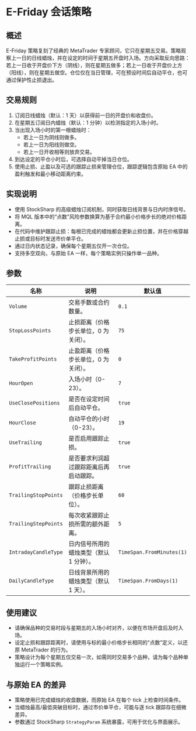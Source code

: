 # E-Friday 会话策略

## 概述
E-Friday 策略复刻了经典的 MetaTrader 专家顾问，它只在星期五交易。策略观察上一日的日线蜡烛，并在设定的时间于星期五开盘时入场。方向采取反向思路：若上一日收于开盘价下方（阴线），则在星期五做多；若上一日收于开盘价上方（阳线），则在星期五做空。仓位仅在当日管理，可在预设时间后自动平仓，也可通过保护性止损退出。

## 交易规则
1. 订阅日线蜡烛（默认：1 天）以获得前一日的开盘价和收盘价。
2. 在星期五订阅日内蜡烛（默认：1 分钟）以检测指定的入场小时。
3. 当出现入场小时的第一根蜡烛时：
   - 若上一日为阴线则做多。
   - 若上一日为阳线则做空。
   - 若上一日开收相等则放弃交易。
4. 到达设定的平仓小时后，可选择自动平掉当日仓位。
5. 使用止损、止盈以及可选的跟踪止损来管理仓位，跟踪逻辑包含原始 EA 中的盈利触发和最小移动距离约束。

## 实现说明
- 使用 StockSharp 的高级蜡烛订阅机制，同时获取日线背景与日内时序信号。
- 将 MQL 版本中的“点数”风险参数换算为基于合约最小价格步长的绝对价格距离。
- 在代码中维护跟踪止损：每根已完成的蜡烛都会更新止损位置，并在价格穿越止损或目标时发送市价单平仓。
- 通过日内状态记录，确保每个星期五仅开一次仓位。
- 支持多空双向，与原始 EA 一样，每个策略实例只操作单一品种。

## 参数
| 名称 | 说明 | 默认值 |
| --- | --- | --- |
| `Volume` | 交易手数或合约数量。 | `0.1` |
| `StopLossPoints` | 止损距离（价格步长单位，0 为关闭）。 | `75` |
| `TakeProfitPoints` | 止盈距离（价格步长单位，0 为关闭）。 | `0` |
| `HourOpen` | 入场小时（0-23）。 | `7` |
| `UseClosePositions` | 是否在设定时间后自动平仓。 | `true` |
| `HourClose` | 自动平仓的小时（0-23）。 | `19` |
| `UseTrailing` | 是否启用跟踪止损。 | `true` |
| `ProfitTrailing` | 是否要求利润超过跟踪距离后再启动跟踪。 | `true` |
| `TrailingStopPoints` | 跟踪止损距离（价格步长单位）。 | `60` |
| `TrailingStepPoints` | 每次收紧跟踪止损所需的额外距离。 | `5` |
| `IntradayCandleType` | 日内信号所用的蜡烛类型（默认 1 分钟）。 | `TimeSpan.FromMinutes(1)` |
| `DailyCandleType` | 日线背景所用的蜡烛类型（默认 1 天）。 | `TimeSpan.FromDays(1)` |

## 使用建议
- 请确保品种的交易时段与星期五的入场小时对齐，以便在市场开盘后及时入场。
- 设定止损和跟踪距离时，请使用与标的最小价格步长相同的“点数”定义，以还原 MetaTrader 的行为。
- 策略设计为每个星期五仅交易一次，如需同时交易多个品种，请为每个品种单独运行一个策略实例。

## 与原始 EA 的差异
- 策略使用已完成蜡烛的收盘数据，而原始 EA 在每个 tick 上检查时间条件。
- 当蜡烛最高/最低突破目标时，通过市价单平仓，可能与逐 tick 跟踪存在细微差异。
- 参数通过 StockSharp `StrategyParam` 系统暴露，可用于优化与界面展示。
